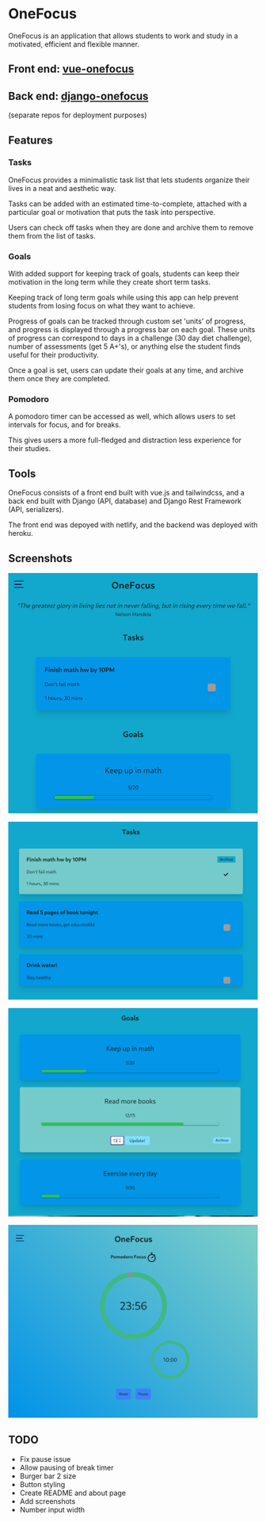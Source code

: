 # OneFocus

OneFocus is an application that allows students to work and study in a motivated, efficient and flexible manner.

## Front end: [vue-onefocus](https://github.com/antz22/vue-onefocus)
## Back end: [django-onefocus](https://github.com/antz22/django-onefocus)

(separate repos for deployment purposes)

## Features

### Tasks

OneFocus provides a minimalistic task list that lets students organize their lives in a neat and aesthetic way. 

Tasks can be added with an estimated time-to-complete, attached with a particular goal or motivation that puts the task into perspective.

Users can check off tasks when they are done and archive them to remove them from the list of tasks.


### Goals

With added support for keeping track of goals, students can keep their motivation in the long term while they create short term tasks. 

Keeping track of long term goals while using this app can help prevent students from losing focus on what they want to achieve.

Progress of goals can be tracked through custom set 'units' of progress, and progress is displayed through a progress bar on each goal. These units of progress can correspond to days in a challenge (30 day diet challenge), number of assessments (get 5 A+'s), or anything else the student finds useful for their productivity.

Once a goal is set, users can update their goals at any time, and archive them once they are completed.


### Pomodoro

A pomodoro timer can be accessed as well, which allows users to set intervals for focus, and for breaks. 

This gives users a more full-fledged and distraction less experience for their studies.


## Tools

OneFocus consists of a front end built with vue.js and tailwindcss, and a back end built with Django (API, database) and Django Rest Framework (API, serializers). 

The front end was depoyed with netlify, and the backend was deployed with heroku. 

## Screenshots

![OneFocus](https://github.com/antz22/OneFocus/blob/master/images/onefocus_small.png)

![Tasks](https://github.com/antz22/OneFocus/blob/master/images/tasks.png)

![Goals](https://github.com/antz22/OneFocus/blob/master/images/goals.png)

![Pomodoro](https://github.com/antz22/OneFocus/blob/master/images/pomodoro.png)

## TODO

- Fix pause issue
- Allow pausing of break timer
- Burger bar 2 size
- Button styling
- Create README and about page
- Add screenshots
- Number input width
